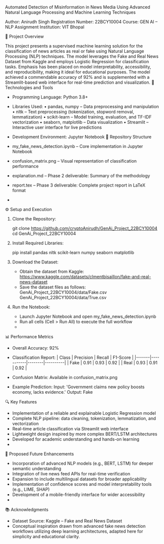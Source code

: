Automated Detection of Misinformation in News Media Using Advanced Natural Language Processing and Machine Learning Techniques

Author: Anirudh Singh
Registration Number: 22BCY10004
Course: GEN AI – NLP Assignment
Institution: VIT Bhopal

📌 Project Overview

This project presents a supervised machine learning solution for the classification of news articles as real or fake using Natural Language Processing (NLP) techniques. The model leverages the Fake and Real News Dataset from Kaggle and employs Logistic Regression for classification tasks. Emphasis has been placed on model interpretability, accessibility, and reproducibility, making it ideal for educational purposes. The model achieved a commendable accuracy of 92% and is supplemented with a Streamlit-based web interface for real-time prediction and visualization.
🧰 Technologies and Tools

- Programming Language: Python 3.8+
- Libraries Used:
  • pandas, numpy – Data preprocessing and manipulation
  • nltk – Text preprocessing (tokenization, stopword removal, lemmatization)
  • scikit-learn – Model training, evaluation, and TF-IDF vectorization
  • seaborn, matplotlib – Data visualization
  • Streamlit – Interactive user interface for live predictions
- Development Environment: Jupyter Notebook
📁 Repository Structure

- my_fake_news_detection.ipynb – Core implementation in Jupyter Notebook
- confusion_matrix.png – Visual representation of classification performance
- explanation.md – Phase 2 deliverable: Summary of the methodology
- report.tex – Phase 3 deliverable: Complete project report in LaTeX format
- 
⚙️ Setup and Execution

1. Clone the Repository:
   
   git clone https://github.com/cryptoAnirudh/GenAi_Project_22BCY10004
   cd GenAi_Project_22BCY10004

3. Install Required Libraries:
   
   pip install pandas nltk scikit-learn numpy seaborn matplotlib

5. Download the Dataset:
   
   - Obtain the dataset from Kaggle:
     https://www.kaggle.com/datasets/clmentbisaillon/fake-and-real-news-dataset
   - Save the dataset files as follows:
     GenAi_Project_22BCY10004/data/Fake.csv
     GenAi_Project_22BCY10004/data/True.csv

7. Run the Notebook:
   
   - Launch Jupyter Notebook and open my_fake_news_detection.ipynb
   - Run all cells (Cell > Run All) to execute the full workflow
   - 
📊 Performance Metrics

- Overall Accuracy: 92%
- Classification Report:
  | Class | Precision | Recall | F1-Score |
  |-------|-----------|--------|----------|
  | Fake  | 0.91      | 0.93   | 0.92     |
  | Real  | 0.93      | 0.91   | 0.92     |

- Confusion Matrix: Available in confusion_matrix.png
- Example Prediction:
  Input: 'Government claims new policy boosts economy, lacks evidence.'
  Output: Fake
  
🔍 Key Features

- Implementation of a reliable and explainable Logistic Regression model
- Complete NLP pipeline: data cleaning, tokenization, lemmatization, and vectorization
- Real-time article classification via Streamlit web interface
- Lightweight design inspired by more complex BERT/LSTM architectures
- Developed for academic understanding and hands-on learning
- 
🚀 Proposed Future Enhancements

- Incorporation of advanced NLP models (e.g., BERT, LSTM) for deeper semantic understanding
- Integration of live news feed APIs for real-time verification
- Expansion to include multilingual datasets for broader applicability
- Implementation of confidence scores and model interpretability tools (e.g., LIME, SHAP)
- Development of a mobile-friendly interface for wider accessibility
- 
📚 Acknowledgments

- Dataset Source: Kaggle – Fake and Real News Dataset
- Conceptual inspiration drawn from advanced fake news detection workflows utilizing deep learning architectures, adapted here for simplicity and educational clarity.
